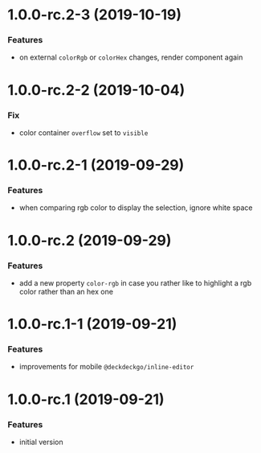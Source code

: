 <a name="1.0.0-rc.2-3"></a>
# 1.0.0-rc.2-3 (2019-10-19)

### Features

*  on external `colorRgb` or `colorHex` changes, render component again

<a name="1.0.0-rc.2-2"></a>
# 1.0.0-rc.2-2 (2019-10-04)

### Fix

* color container `overflow` set to `visible`

<a name="1.0.0-rc.2-1"></a>
# 1.0.0-rc.2-1 (2019-09-29)

### Features

* when comparing rgb color to display the selection, ignore white space

<a name="1.0.0-rc.2"></a>
# 1.0.0-rc.2 (2019-09-29)

### Features

* add a new property `color-rgb` in case you rather like to highlight a rgb color rather than an hex one

<a name="1.0.0-rc.1-1"></a>
# 1.0.0-rc.1-1 (2019-09-21)

### Features

* improvements for mobile `@deckdeckgo/inline-editor`

<a name="1.0.0-rc.1"></a>
# 1.0.0-rc.1 (2019-09-21)

### Features

* initial version
